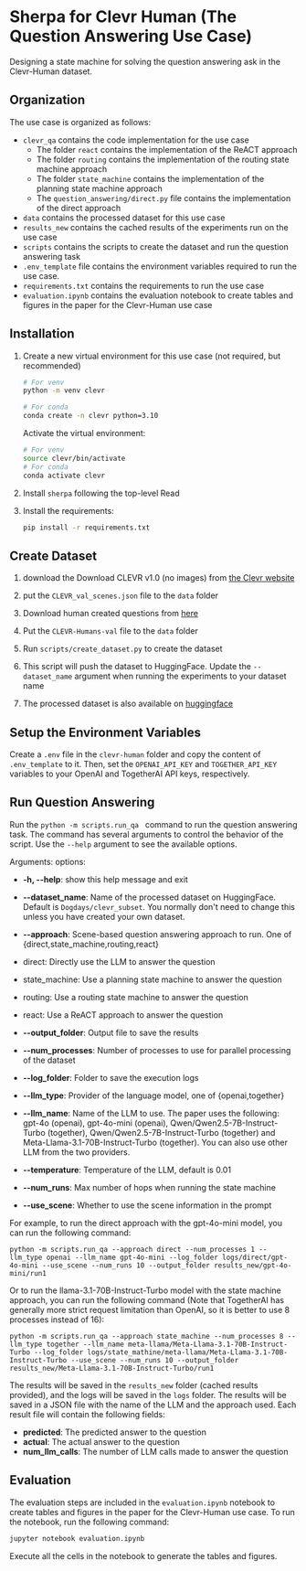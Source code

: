 # Sherpa for Clevr Human (The Question Answering Use Case)

Designing a state machine for solving the question answering ask in the Clevr-Human dataset.

## Organization
The use case is organized as follows:
* `clevr_qa` contains the code implementation for the use case
   * The folder `react` contains the implementation of the ReACT approach
   * The folder `routing` contains the implementation of the routing state machine approach
   * The folder `state_machine` contains the implementation of the planning state machine approach
   * The `question_answering/direct.py` file contains the implementation of the direct approach
* `data` contains the processed dataset for this use case
* `results_new` contains the cached results of the experiments run on the use case
* `scripts` contains the scripts to create the dataset and run the question answering task
* `.env_template` file contains the environment variables required to run the use case.
* `requirements.txt` contains the requirements to run the use case
* `evaluation.ipynb` contains the evaluation notebook to create tables and figures in the paper for the Clevr-Human use case

## Installation

1. Create a new virtual environment for this use case (not required, but recommended)

   ```bash
   # For venv
   python -m venv clevr

   # For conda
   conda create -n clevr python=3.10
   ```

   Activate the virtual environment:

   ```bash
   # For venv
   source clevr/bin/activate
   # For conda
   conda activate clevr
   ```

2. Install `sherpa` following the top-level Read
3. Install the requirements:
   ```bash
   pip install -r requirements.txt
   ```

## Create Dataset

1. download the Download CLEVR v1.0 (no images) from [the Clevr website](https://cs.stanford.edu/people/jcjohns/clevr/)
2. put the `CLEVR_val_scenes.json` file to the `data` folder
3. Download human created questions from [here](https://cs.stanford.edu/people/jcjohns/iep/)
4. Put the `CLEVR-Humans-val` file to the `data` folder
5. Run `scripts/create_dataset.py` to create the dataset
6. This script will push the dataset to HuggingFace. Update the `--dataset_name` argument when running the experiments to your dataset name

7. The processed dataset is also available on [huggingface](https://huggingface.co/datasets/Dogdays/clevr_subset)

## Setup the Environment Variables
Create a `.env` file in the `clevr-human` folder and copy the content of `.env_template` to it. Then, set the `OPENAI_API_KEY` and `TOGETHER_API_KEY` variables to your OpenAI and TogetherAI API keys, respectively.

## Run Question Answering

Run the `python -m scripts.run_qa ` command to run the question answering task. The command has several arguments to control the behavior of the script. Use the `--help` argument to see the available options.

Arguments:
options:

  * **-h, --help**: show this help message and exit
  * **--dataset_name**: Name of the processed dataset on HuggingFace. Default is `Dogdays/clevr_subset`. You normally don't need to change this unless you have created your own dataset.
  * **--approach**: Scene-based question answering approach to run. One of {direct,state_machine,routing,react}           
   * direct: Directly use the LLM to answer the question
   * state_machine: Use a planning state machine to answer the question
   * routing: Use a routing state machine to answer the question
   * react: Use a ReACT approach to answer the question
  * **--output_folder**: Output file to save the results
  * **--num_processes**: Number of processes to use for parallel processing of the dataset
  * **--log_folder**: Folder to save the execution logs
  * **--llm_type**: Provider of the language model, one of {openai,together}
                        
  * **--llm_name**: Name of the LLM to use. The paper uses the following: gpt-4o (openai), gpt-4o-mini (openai), Qwen/Qwen2.5-7B-Instruct-Turbo (together), Qwen/Qwen2.5-7B-Instruct-Turbo (together) and Meta-Llama-3.1-70B-Instruct-Turbo (together). You can also use other LLM from the two providers. 
  * **--temperature**: Temperature of the LLM, default is 0.01
  * **--num_runs**: Max number of hops when running the state machine
  * **--use_scene**: Whether to use the scene information in the prompt

For example, to run the direct approach with the gpt-4o-mini model, you can run the following command:

```
python -m scripts.run_qa --approach direct --num_processes 1 --llm_type openai --llm_name gpt-4o-mini --log_folder logs/direct/gpt-4o-mini --use_scene --num_runs 10 --output_folder results_new/gpt-4o-mini/run1
```

Or to run the llama-3.1-70B-Instruct-Turbo model with the state machine approach, you can run the following command (Note that TogetherAI has generally more strict request limitation than OpenAI, so it is better to use 8 processes instead of 16):

```
python -m scripts.run_qa --approach state_machine --num_processes 8 --llm_type together --llm_name meta-llama/Meta-Llama-3.1-70B-Instruct-Turbo --log_folder logs/state_mathine/meta-llama/Meta-Llama-3.1-70B-Instruct-Turbo --use_scene --num_runs 10 --output_folder results_new/Meta-Llama-3.1-70B-Instruct-Turbo/run1
```

The results will be saved in the `results_new` folder (cached results provided), and the logs will be saved in the `logs` folder. The results will be saved in a JSON file with the name of the LLM and the approach used. Each result file will contain the following fields:
* **predicted**: The predicted answer to the question
* **actual**: The actual answer to the question
* **num_llm_calls**: The number of LLM calls made to answer the question

## Evaluation
The evaluation steps are included in the `evaluation.ipynb` notebook to create tables and figures in the paper for the Clevr-Human use case. To run the notebook, run the following command:

```bash
jupyter notebook evaluation.ipynb
```

Execute all the cells in the notebook to generate the tables and figures. 